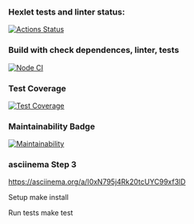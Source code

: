 ### Hexlet tests and linter status:
[![Actions Status](https://github.com/AndrewNikitin127/frontend-project-46/workflows/hexlet-check/badge.svg)](https://github.com/AndrewNikitin127/frontend-project-46/actions)

### Build with check dependences, linter, tests
[![Node CI](https://github.com/AndrewNikitin127/frontend-project-46/actions/workflows/nodejs.yml.yml/badge.svg)](https://github.com/AndrewNikitin127/frontend-project-46/actions/workflows/nodejs.yml.yml)

### Test Coverage
[![Test Coverage](https://api.codeclimate.com/v1/badges/68f80725cd21bde37738/test_coverage)](https://codeclimate.com/github/AndrewNikitin127/frontend-project-46/test_coverage)

### Maintainability Badge
[![Maintainability](https://api.codeclimate.com/v1/badges/68f80725cd21bde37738/maintainability)](https://codeclimate.com/github/AndrewNikitin127/frontend-project-46/maintainability)

### asciinema Step 3
https://asciinema.org/a/I0xN795j4Rk20tcUYC99xf3lD

Setup
make install

Run tests
make test